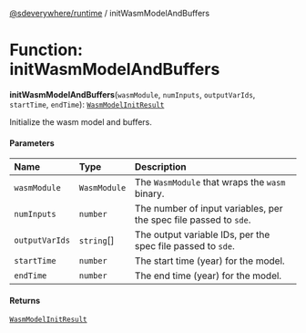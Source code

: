 [@sdeverywhere/runtime](../entry.md) / initWasmModelAndBuffers

# Function: initWasmModelAndBuffers

**initWasmModelAndBuffers**(`wasmModule`, `numInputs`, `outputVarIds`, `startTime`, `endTime`): [`WasmModelInitResult`](../interfaces/WasmModelInitResult.md)

Initialize the wasm model and buffers.

#### Parameters

| Name | Type | Description |
| :------ | :------ | :------ |
| `wasmModule` | `WasmModule` | The `WasmModule` that wraps the `wasm` binary. |
| `numInputs` | `number` | The number of input variables, per the spec file passed to `sde`. |
| `outputVarIds` | `string`[] | The output variable IDs, per the spec file passed to `sde`. |
| `startTime` | `number` | The start time (year) for the model. |
| `endTime` | `number` | The end time (year) for the model. |

#### Returns

[`WasmModelInitResult`](../interfaces/WasmModelInitResult.md)
